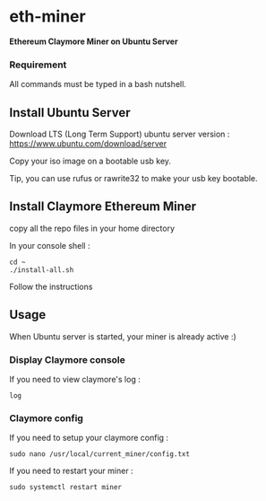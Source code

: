 # eth-miner
**Ethereum Claymore Miner on Ubuntu Server**

### Requirement

All commands must be typed in a bash nutshell.

## Install Ubuntu Server

Download LTS (Long Term Support) ubuntu server version : https://www.ubuntu.com/download/server

Copy your iso image on a bootable usb key.

Tip, you can use rufus or rawrite32 to make your usb key bootable.

## Install Claymore Ethereum Miner

copy all the repo files in your home directory

In your console shell : 

    cd ~
    ./install-all.sh

Follow the instructions

## Usage

When Ubuntu server is started, your miner is already active :)

### Display Claymore console

If you need to view claymore's log : 

    log 
    
### Claymore config

If you need to setup your claymore config : 

    sudo nano /usr/local/current_miner/config.txt

If you need to restart your miner :

    sudo systemctl restart miner
